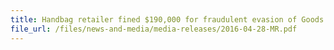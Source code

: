 ```yaml
---
title: Handbag retailer fined $190,000 for fraudulent evasion of Goods and Services Tax 
file_url: /files/news-and-media/media-releases/2016-04-28-MR.pdf
---
```

